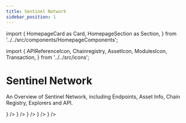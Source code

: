 ```yaml
---
title: Sentinel Network
sidebar_position: 1
---
```


import {
  HomepageCard as Card,
  HomepageSection as Section,
} from '../../src/components/HomepageComponents';

import {
  APIReferenceIcon,
  Chainregistry,
  AssetIcon,
  ModulesIcon,
  Transaction,
} from '../../src/icons';


# Sentinel Network
An Overview of Sentinel Network, including Endpoints, Asset Info, Chain Registry, Explorers and API.

<Section>
    <Card
        title="Endpoints"
        description="All the official Sentinel public endpoints recommended for development purposes."
        to="/networks/endpoints"
        icon={<ModulesIcon />}
    />
    <Card
        title="Asset Info"
        description="All the Asset info for Sentinel Blockchain: name, base, symbol and display."
        to="/networks/asset-info"
        icon={<AssetIcon />}
    />
    <Card
        title="Chain Registry"
        description="Chain Registry is a GitHub repository containing all the chain.json and assets.json file for every Cosmos based blockchain."
        to="/networks/chain-registry"
        icon={<Chainregistry />}
    />
    <Card
        title="Explorers"
        description="The explorers in the Cosmos ecosystem are rapidly growing. This page contains a list of Sentinel explorers currently available."
        to="/networks/explorers"
        icon={<Transaction />}
    />
    <Card
        title="API Reference"
        description="Sentinel RPC and LCD API Reference"
        to="/apis"
        icon={<APIReferenceIcon />}
    />
</Section>
